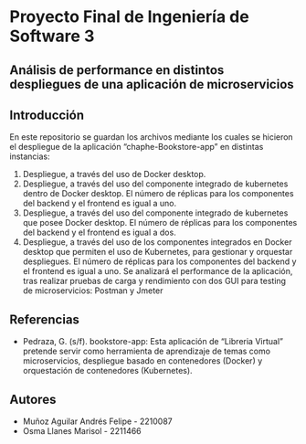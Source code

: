 # **Proyecto Final de Ingeniería de Software 3**
## Análisis de performance en distintos despliegues de una aplicación de microservicios

## Introducción
En este repositorio se guardan los archivos mediante los cuales se hicieron el despliegue de la aplicación “chaphe-Bookstore-app” en distintas instancias:
  1)	Despliegue, a través del uso de Docker desktop.
  2)	Despliegue, a través del uso del componente integrado de kubernetes dentro de Docker desktop. El número de réplicas para los componentes del backend y el frontend es igual a uno.
  3)	Despliegue, a través del uso del componente integrado de kubernetes que posee Docker desktop. El número de réplicas para los componentes del backend y el frontend es igual a dos.
  4)	Despliegue, a través del uso de los componentes integrados en Docker desktop que permiten el uso de Kubernetes, para gestionar y orquestar despliegues. El número de réplicas para los componentes del backend y el frontend es igual a uno.
Se analizará el performance de la aplicación, tras realizar pruebas de carga y rendimiento con dos GUI para testing de microservicios: Postman y Jmeter

## Referencias
- Pedraza, G. (s/f). bookstore-app: Esta aplicación de “Libreria Virtual” pretende servir como herramienta de aprendizaje de temas como microservicios, despliegue basado en contenedores (Docker) y orquestación de contenedores (Kubernetes).

## Autores
- Muñoz Aguilar Andrés Felipe - 2210087
- Osma Llanes Marisol - 2211466

